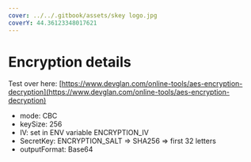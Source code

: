 ```yaml
---
cover: ../../.gitbook/assets/skey logo.jpg
coverY: 44.36123348017621
---
```


# Encryption details

Test over here: [https://www.devglan.com/online-tools/aes-encryption-decryption](https://www.devglan.com/online-tools/aes-encryption-decryption)

* mode: CBC
* keySize: 256
* IV: set in ENV variable ENCRYPTION\_IV
* SecretKey: ENCRYPTION\_SALT => SHA256 => first 32 letters
* outputFormat: Base64
